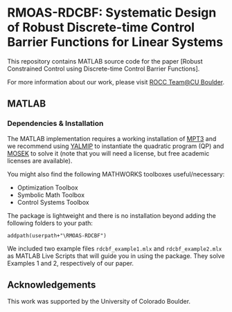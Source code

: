 # RMOAS-RDCBF: Systematic Design of Robust Discrete-time Control Barrier Functions for Linear Systems
This repository contains MATLAB source code for the paper [Robust Constrained Control using
Discrete-time Control Barrier Functions].


For more information about our work, please visit [ROCC Team@CU Boulder](https://www.colorado.edu/faculty/nicotra/robotics-optimization-and-constrained-control).

## MATLAB
### Dependencies & Installation
The MATLAB implementation requires a working installation of [MPT3](https://www.mpt3.org/) and
we recommend using [YALMIP](https://yalmip.github.io/) to instantiate the quadratic program
(QP) and [MOSEK](https://www.mosek.com/) to solve it (note that you will need a license, but free academic licenses are available).

You might also find the following MATHWORKS toolboxes useful/necessary:
* Optimization Toolbox
* Symbolic Math Toolbox
* Control Systems Toolbox

The package is lightweight and there is no installation beyond adding the following folders to
your path:
```
addpath(userpath+"\RMOAS-RDCBF")
```
We included two example files `rdcbf_example1.mlx` and `rdcbf_example2.mlx` as MATLAB Live Scripts that will guide you in using the
package. They solve Examples 1 and 2, respectively of our paper.

## Acknowledgements
This work was supported by the University of Colorado Boulder.
